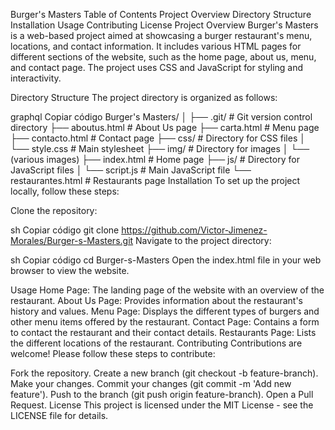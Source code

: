 Burger's Masters
Table of Contents
Project Overview
Directory Structure
Installation
Usage
Contributing
License
Project Overview
Burger's Masters is a web-based project aimed at showcasing a burger restaurant's menu, locations, and contact information. It includes various HTML pages for different sections of the website, such as the home page, about us, menu, and contact page. The project uses CSS and JavaScript for styling and interactivity.

Directory Structure
The project directory is organized as follows:

graphql
Copiar código
Burger's Masters/
│
├── .git/                 # Git version control directory
├── aboutus.html          # About Us page
├── carta.html            # Menu page
├── contacto.html         # Contact page
├── css/                  # Directory for CSS files
│   └── style.css         # Main stylesheet
├── img/                  # Directory for images
│   └── (various images)
├── index.html            # Home page
├── js/                   # Directory for JavaScript files
│   └── script.js         # Main JavaScript file
└── restaurantes.html     # Restaurants page
Installation
To set up the project locally, follow these steps:

Clone the repository:

sh
Copiar código
git clone https://github.com/Victor-Jimenez-Morales/Burger-s-Masters.git
Navigate to the project directory:

sh
Copiar código
cd Burger-s-Masters
Open the index.html file in your web browser to view the website.

Usage
Home Page: The landing page of the website with an overview of the restaurant.
About Us Page: Provides information about the restaurant's history and values.
Menu Page: Displays the different types of burgers and other menu items offered by the restaurant.
Contact Page: Contains a form to contact the restaurant and their contact details.
Restaurants Page: Lists the different locations of the restaurant.
Contributing
Contributions are welcome! Please follow these steps to contribute:

Fork the repository.
Create a new branch (git checkout -b feature-branch).
Make your changes.
Commit your changes (git commit -m 'Add new feature').
Push to the branch (git push origin feature-branch).
Open a Pull Request.
License
This project is licensed under the MIT License - see the LICENSE file for details.
